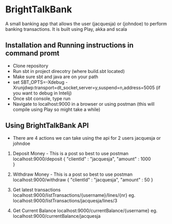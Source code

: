 # BrightTalkBank

A small banking app that allows the user (jacquesja) or (johndoe) to perform banking transactions. 
It is built using Play, akka and scala

## Installation and Running instructions in command promt

* Clone repository
* Run sbt in project direcotry (where build.sbt located)
* Make sure sbt and java are on your path
* set SBT_OPTS=-Xdebug -Xrunjdwp:transport=dt_socket,server=y,suspend=n,address=5005 (if you want to debug in Intelij) 
* Once sbt console, type run
* Navigate to localhost:9000 in a browser or using postman (this will compile using Play so might take a while)

## Using BrightTalkBank API

* There are 4 actions we can take using the api for 2 users jacquesja or johndoe
1. Deposit Money - This is a post so best to use postman
  localhost:9000/deposit 
  {
	  "clientId" : "jacquesja",
	  "amount" : 1000	
  }

2. Withdraw Money - This is a post so best to use postman
  localhost:9000/withdraw 
  {
	  "clientId" : "jacquesja",
	  "amount" : 50
  }
3. Get latest transactions
    localhost:9000/listTransactions/{username}/lines/{nr} 
    eg. localhost:9000/listTransactions/jacquesja/lines/3 
4. Get Current Balance
    localhost:9000/currentBalance/{username}
    eg. localhost:9000/currentBalance/jacquesja
